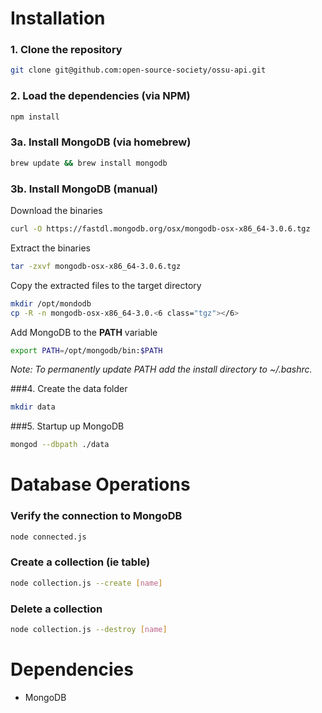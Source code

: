 # Installation

### 1. Clone the repository

  ```bash
  git clone git@github.com:open-source-society/ossu-api.git
  ```

### 2. Load the dependencies (via NPM)

```bash
npm install
```

### 3a. Install MongoDB (via homebrew)

```bash
brew update && brew install mongodb
```

### 3b. Install MongoDB (manual)

Download the binaries
```bash
curl -O https://fastdl.mongodb.org/osx/mongodb-osx-x86_64-3.0.6.tgz
```

Extract the binaries
```bash
tar -zxvf mongodb-osx-x86_64-3.0.6.tgz
```

Copy the extracted files to the target directory
```bash
mkdir /opt/mondodb
cp -R -n mongodb-osx-x86_64-3.0.<6 class="tgz"></6>
```

Add MongoDB to the **PATH** variable
```bash
export PATH=/opt/mongodb/bin:$PATH
```

*Note: To permanently update PATH add the install directory to ~/.bashrc.*

###4. Create the data folder
```bash
mkdir data
```

###5. Startup up MongoDB
```bash
mongod --dbpath ./data
```

# Database Operations

### Verify the connection to MongoDB
```bash
node connected.js
```

### Create a collection (ie table)
```bash
node collection.js --create [name]
```

### Delete a collection
```bash
node collection.js --destroy [name]
```

# Dependencies

- MongoDB
